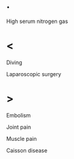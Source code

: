 # .

High serum nitrogen gas

# <

Diving

Laparoscopic surgery

# >

Embolism

Joint pain

Muscle pain

Caisson disease
